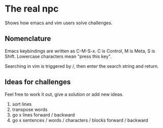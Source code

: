 The real npc
============

Shows how emacs and vim users solve challenges.

Nomenclature
------------

Emacs keybindings are written as C-M-S-x. C is Control, M is Meta, S is Shift. Lowercase characters mean "press this key".

Searching in vim is triggered by /, then enter the search string and return.

Ideaѕ for challenges
--------------------

Feel free to work it out, give a solution or add new ideas.

1. sort lines
1. transpose words
1. go x lines forward / backward
1. go x sentences / words / characters / blocks forward / backward

